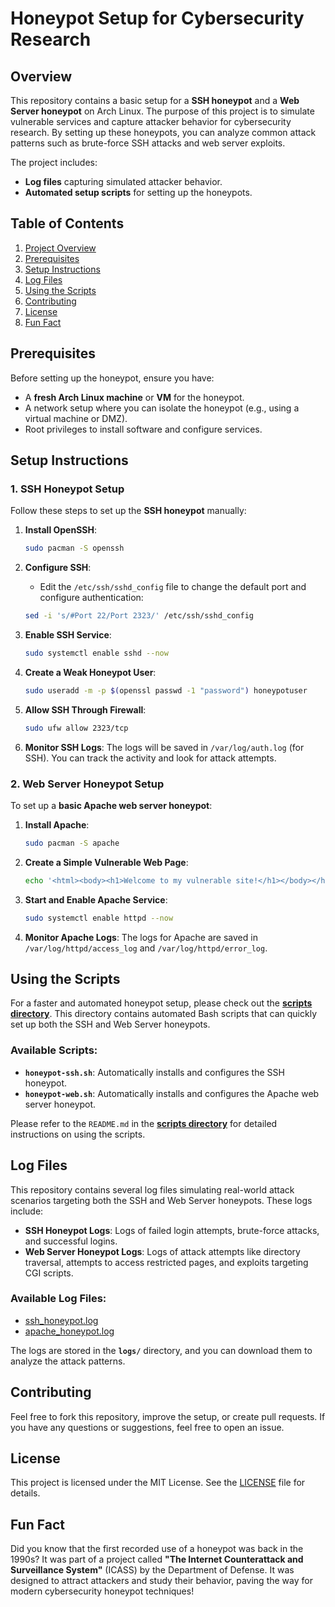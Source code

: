 # Honeypot Setup for Cybersecurity Research

## Overview

This repository contains a basic setup for a **SSH honeypot** and a **Web Server honeypot** on Arch Linux. The purpose of this project is to simulate vulnerable services and capture attacker behavior for cybersecurity research. By setting up these honeypots, you can analyze common attack patterns such as brute-force SSH attacks and web server exploits.

The project includes:
- **Log files** capturing simulated attacker behavior.
- **Automated setup scripts** for setting up the honeypots.

## Table of Contents

1. [Project Overview](#overview)
2. [Prerequisites](#prerequisites)
3. [Setup Instructions](#setup-instructions)
4. [Log Files](#log-files)
5. [Using the Scripts](#using-the-scripts)
6. [Contributing](#contributing)
7. [License](#license)
8. [Fun Fact](#fun-fact)

## Prerequisites

Before setting up the honeypot, ensure you have:

- A **fresh Arch Linux machine** or **VM** for the honeypot.
- A network setup where you can isolate the honeypot (e.g., using a virtual machine or DMZ).
- Root privileges to install software and configure services.

## Setup Instructions

### 1. **SSH Honeypot Setup**

Follow these steps to set up the **SSH honeypot** manually:

1. **Install OpenSSH**:
    ```bash
    sudo pacman -S openssh
    ```

2. **Configure SSH**:
    - Edit the `/etc/ssh/sshd_config` file to change the default port and configure authentication:
    ```bash
    sed -i 's/#Port 22/Port 2323/' /etc/ssh/sshd_config
    ```

3. **Enable SSH Service**:
    ```bash
    sudo systemctl enable sshd --now
    ```

4. **Create a Weak Honeypot User**:
    ```bash
    sudo useradd -m -p $(openssl passwd -1 "password") honeypotuser
    ```

5. **Allow SSH Through Firewall**:
    ```bash
    sudo ufw allow 2323/tcp
    ```

6. **Monitor SSH Logs**:
    The logs will be saved in `/var/log/auth.log` (for SSH). You can track the activity and look for attack attempts.

### 2. **Web Server Honeypot Setup**

To set up a **basic Apache web server honeypot**:

1. **Install Apache**:
    ```bash
    sudo pacman -S apache
    ```

2. **Create a Simple Vulnerable Web Page**:
    ```bash
    echo '<html><body><h1>Welcome to my vulnerable site!</h1></body></html>' > /srv/http/index.html
    ```

3. **Start and Enable Apache Service**:
    ```bash
    sudo systemctl enable httpd --now
    ```

4. **Monitor Apache Logs**:
    The logs for Apache are saved in `/var/log/httpd/access_log` and `/var/log/httpd/error_log`.

## Using the Scripts

For a faster and automated honeypot setup, please check out the **[scripts directory](./scripts)**. This directory contains automated Bash scripts that can quickly set up both the SSH and Web Server honeypots.

### Available Scripts:
- **`honeypot-ssh.sh`**: Automatically installs and configures the SSH honeypot.
- **`honeypot-web.sh`**: Automatically installs and configures the Apache web server honeypot.

Please refer to the `README.md` in the **[scripts directory](./scripts/README.md)** for detailed instructions on using the scripts.

## Log Files

This repository contains several log files simulating real-world attack scenarios targeting both the SSH and Web Server honeypots. These logs include:

- **SSH Honeypot Logs**: Logs of failed login attempts, brute-force attacks, and successful logins.
- **Web Server Honeypot Logs**: Logs of attack attempts like directory traversal, attempts to access restricted pages, and exploits targeting CGI scripts.

### Available Log Files:
- [ssh_honeypot.log](./logs/ssh-logs.txt)
- [apache_honeypot.log](./logs/web-logs.txt)

The logs are stored in the **`logs/`** directory, and you can download them to analyze the attack patterns.

## Contributing

Feel free to fork this repository, improve the setup, or create pull requests. If you have any questions or suggestions, feel free to open an issue.

## License

This project is licensed under the MIT License. See the [LICENSE](LICENSE) file for details.

## Fun Fact

Did you know that the first recorded use of a honeypot was back in the 1990s? It was part of a project called **"The Internet Counterattack and Surveillance System"** (ICASS) by the Department of Defense. It was designed to attract attackers and study their behavior, paving the way for modern cybersecurity honeypot techniques!